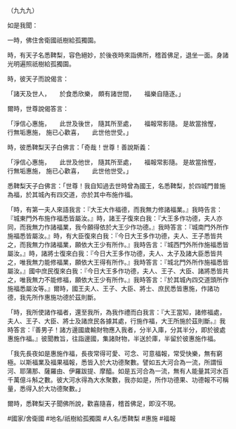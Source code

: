 （九九九）

如是我聞：

一時，佛住舍衛國祇樹給孤獨園。

時，有天子名悉鞞梨，容色絕妙，於後夜時來詣佛所，稽首佛足，退坐一面。身諸光明遍照祇樹給孤獨園。

時，彼天子而說偈言：

「諸天及世人，　　於食悉欣樂，
頗有諸世間，　　福樂自隨逐。」

爾時，世尊說偈答言：

「淨信心惠施，　　此世及後世，
隨其所至處，　　福報常影隨。
是故當捨慳，　　行無垢惠施，
施已心歡喜，　　此世他世受。」

時，彼悉鞞梨天子白佛言：「奇哉！世尊！善說斯義：

「淨信心惠施，　　此世及他世，
隨其所至處，　　福報常影隨。
是故當捨慳，　　行無垢惠施，
施已心歡喜，　　此世他世受。」

悉鞞梨天子白佛言：「世尊！我自知過去世時曾為國王，名悉鞞梨，於四城門普施為福，於其城內有四交道，亦於其中布施作福。

「時，有第一夫人來語我言：『大王大作福德，而我無力修諸福業。』我時告言：『城東門外布施作福悉皆屬汝。』時，諸王子復來白我：『大王多作功德，夫人亦同，而我無力作諸福業，我今願得依於大王少作功德。』我時答言：『城南門外所作施福悉皆屬汝。』時，有大臣復來白我：『今日大王多作功德，夫人、王子悉皆共之，而我無力作諸福業，願依大王少有所作。』我時告言：『城西門外所作施福悉皆屬汝。』時，諸將士復來白我：『今日大王多作功德，夫人、太子及諸大臣悉皆共之，唯我無力能修福業，願依大王得有所作。』我時答言：『城北門外所作施福悉皆屬汝。』國中庶民復來白我：『今日大王多作功德，夫人、王子、大臣、諸將悉皆共之，唯我無力不能修福，願依大王少有所作。』我時答言：『於其城內四交道頭所作施福悉屬汝等。』爾時，國王夫人、王子、大臣、將士、庶民悉皆惠施，作諸功德，我先所作惠施功德於茲則斷。

「時，我所使諸作福者，還至我所，為我作禮而白我言：『大王當知，諸修福處，夫人、王子、大臣、將士及諸庶民各據其處，行施作福，大王所施於茲則斷。』我時答言：『善男子！諸方邊國歲輸財物應入我者，分半入庫，分其半分，即於彼處惠施作福。』彼聞教旨，往詣邊國，集諸財物，半送於庫，半留於彼惠施作福。

「我先長夜如是惠施作福，長夜常得可愛、可念、可意福報，常受快樂，無有窮極。以斯福業及福果福報，悉皆入於大功德聚數。譬如五大河合為一流，所謂恒河、耶蒲那、薩羅由、伊羅跋提、摩醯。如是五河合為一流，無有人能量其河水百千萬億斗斛之數。彼大河水得為大水聚數，我亦如是，所作功德果、功德報不可稱量，悉得入於大功德聚數。」

爾時，悉鞞梨天子聞佛所說，歡喜隨喜，稽首佛足，即沒不現。

#國家/舍衛國
#地名/祇樹給孤獨園
#人名/悉鞞梨
#惠施
#福報
